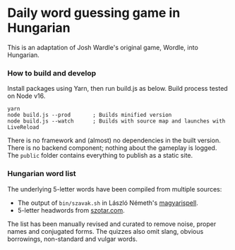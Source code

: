 # Daily word guessing game in Hungarian

This is an adaptation of Josh Wardle's original game, Wordle, into Hungarian.

### How to build and develop

Install packages using Yarn, then run build.js as below. Build process
tested on Node v16.

```
yarn
node build.js --prod       ; Builds minified version
node build.js --watch      ; Builds with source map and launches with LiveReload
```

There is no framework and (almost) no dependencies in the built version. There is no
backend component; nothing about the gameplay is logged.
The `public` folder contains everything to publish as a static site.

### Hungarian word list

The underlying 5-letter words have been compiled from multiple sources:

- The output of `bin/szavak.sh` in László Németh's [magyarispell](https://github.com/laszlonemeth/magyarispell).
- 5-letter headwords from [szotar.com](https://szotar.com/szokereso/hossz/5-betus).

The list has been manually revised and curated to remove noise, proper names and conjugated forms.
The quizzes also omit slang, obvious borrowings, non-standard and vulgar words.
